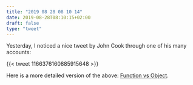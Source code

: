 ```yaml
---
title: "2019 08 28 08 10 14"
date: 2019-08-28T08:10:15+02:00
draft: false
type: "tweet"
---
```

Yesterday, I noticed a nice tweet by John Cook through one of his many accounts:

{{< tweet 1166376160885915648 >}}

Here is a more detailed version of the above: [Function vs Object](https://stereobooster.com/posts/function-vs-object/).
